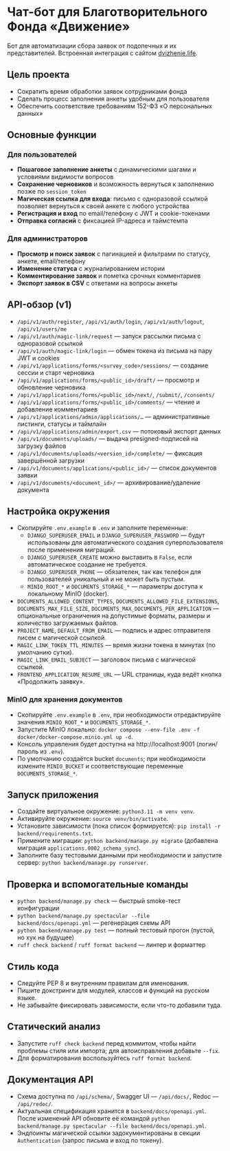 # Чат-бот для Благотворительного Фонда «Движение»
Бот для автоматизации сбора заявок от подопечных и их представителей. Встроенная интеграция с сайтом [dvizhenie.life](https://dvizhenie.life).

## Цель проекта
- Сократить время обработки заявок сотрудниками фонда
- Сделать процесс заполнения анкеты удобным для пользователя
- Обеспечить соответствие требованиям 152-ФЗ «О персональных данных»

## Основные функции
### Для пользователей
- **Пошаговое заполнение анкеты** с динамическими шагами и условиями видимости вопросов
- **Сохранение черновиков** и возможность вернуться к заполнению позже по `session_token`
- **Магическая ссылка для входа**: письмо с одноразовой ссылкой позволяет вернуться к своей анкете с любого устройства
- **Регистрация и вход** по email/телефону с JWT и cookie-токенами
- **Отправка согласий** с фиксацией IP-адреса и таймстемпа
### Для администраторов
- **Просмотр и поиск заявок** с пагинацией и фильтрами по статусу, анкете, email/телефону
- **Изменение статуса** с журналированием истории
- **Комментирование заявок** и пометка срочных комментариев
- **Экспорт заявок в CSV** с ответами на вопросы анкеты

## API-обзор (v1)
- `/api/v1/auth/register`, `/api/v1/auth/login`, `/api/v1/auth/logout`, `/api/v1/users/me`
- `/api/v1/auth/magic-link/request` — запуск рассылки письма с одноразовой ссылкой
- `/api/v1/auth/magic-link/login` — обмен токена из письма на пару JWT и cookies
- `/api/v1/applications/forms/<survey_code>/sessions/` — создание сессии и старт черновика
- `/api/v1/applications/forms/<public_id>/draft/` — просмотр и обновление черновика
- `/api/v1/applications/forms/<public_id>/next/`, `/submit/`, `/consents/`
- `/api/v1/applications/forms/<public_id>/comments/` — чтение и добавление комментариев
- `/api/v1/applications/admin/applications/…` — административные листинги, статусы и таймлайн
- `/api/v1/applications/admin/export.csv` — потоковый экспорт данных
- `/api/v1/documents/uploads/` — выдача presigned-подписей на загрузку файлов
- `/api/v1/documents/uploads/<version_id>/complete/` — фиксация завершённой загрузки
- `/api/v1/documents/applications/<public_id>/` — список документов заявки
- `/api/v1/documents/<document_id>/` — архивирование/удаление документа

## Настройка окружения
- Скопируйте `.env.example` в `.env` и заполните переменные:
  - `DJANGO_SUPERUSER_EMAIL` и `DJANGO_SUPERUSER_PASSWORD` — будут использованы для
    автоматического создания суперпользователя после применения миграций.
  - `DJANGO_SUPERUSER_CREATE` можно выставить в `False`, если автоматическое
    создание не требуется.
  - `DJANGO_SUPERUSER_PHONE` — обязателен, так как телефон для пользователей уникальный и
    не может быть пустым.
  - `MINIO_ROOT_*` и `DOCUMENTS_STORAGE_*` — параметры доступа к локальному MinIO (docker).
- `DOCUMENTS_ALLOWED_CONTENT_TYPES`, `DOCUMENTS_ALLOWED_FILE_EXTENSIONS`, `DOCUMENTS_MAX_FILE_SIZE`,
    `DOCUMENTS_MAX_DOCUMENTS_PER_APPLICATION` — опциональные ограничения на допустимые
    форматы, размеры и количество загружаемых файлов.
- `PROJECT_NAME`, `DEFAULT_FROM_EMAIL` — подпись и адрес отправителя писем с магической ссылкой.
- `MAGIC_LINK_TOKEN_TTL_MINUTES` — время жизни токена в минутах (по умолчанию сутки).
- `MAGIC_LINK_EMAIL_SUBJECT` — заголовок письма с магической ссылкой.
- `FRONTEND_APPLICATION_RESUME_URL` — URL страницы, куда ведёт кнопка «Продолжить заявку».

### MinIO для хранения документов
- Скопируйте `.env.example` в `.env`, при необходимости отредактируйте значения `MINIO_ROOT_*` и `DOCUMENTS_STORAGE_*`.
- Запустите MinIO локально: `docker compose --env-file .env -f docker/docker-compose.minio.yml up -d`.
- Консоль управления будет доступна на http://localhost:9001 (логин/пароль из `.env`).
- По умолчанию создаётся bucket `documents`; при необходимости измените `MINIO_BUCKET` и
  соответствующие переменные `DOCUMENTS_STORAGE_*`.

## Запуск приложения
- Создайте виртуальное окружение: `python3.11 -m venv venv`.
- Активируйте окружение: `source venv/bin/activate`.
- Установите зависимости (пока список формируется): `pip install -r backend/requirements.txt`.
- Примените миграции: `python backend/manage.py migrate` (добавлена миграция `applications.0002_schema_sync`).
- Заполните базу тестовыми данными при необходимости и запустите сервер: `python backend/manage.py runserver`.

## Проверка и вспомогательные команды
- `python backend/manage.py check` — быстрый smoke-тест конфигурации
- `python backend/manage.py spectacular --file backend/docs/openapi.yml` — регенерация схемы API
- `python backend/manage.py test` — полный тестовый прогон (пустой, но хук на будущее)
- `ruff check backend` / `ruff format backend` — линтер и форматтер

## Стиль кода
- Следуйте PEP 8 и внутренним правилам для именования.
- Пишите докстринги для модулей, классов и функций на русском языке.
- Не забывайте фиксировать зависимости, если что-то добавили туда.

## Статический анализ
- Запустите `ruff check backend` перед коммитом, чтобы найти проблемы стиля или импорта; для автоисправления добавьте `--fix`.
- Для форматирования воспользуйтесь `ruff format backend`.

## Документация API
- Схема доступна по `/api/schema/`, Swagger UI — `/api/docs/`, Redoc — `/api/redoc/`.
- Актуальная спецификация хранится в `backend/docs/openapi.yml`. После изменений API обновите её командой `python backend/manage.py spectacular --file backend/docs/openapi.yml`.
- Эндпоинты магической ссылки задокументированы в секции `Authentication` (запрос письма и вход по токену).
